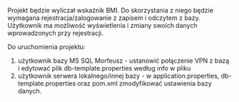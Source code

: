 Projekt będzie wyliczał wskaźnik BMI. 
Do skorzystania z niego będzie wymagana rejestracja/zalogowanie z zapisem i odczytem z bazy.
Użytkownik ma możliwość wyświetlenia i zmiany swoich danych wprowadzonych przy rejestracji.


Do uruchomienia projektu:
1) użytkownik bazy MS SQL Morfeusz - ustanowić połączenie VPN z bazą i edytować plik db-template.properties według info w pliku 
2) użytkownik serwera lokalnego/innej bazy - w application.properties, db-template.properties oraz pom.xml zmodyfikować ustawienia bazy danych.



